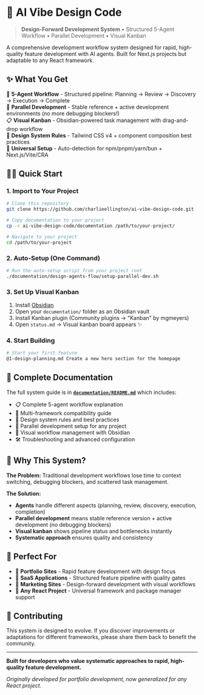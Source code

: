 # 🚀 AI Vibe Design Code

> **Design-Forward Development System** • Structured 5-Agent Workflow • Parallel Development • Visual Kanban

A comprehensive development workflow system designed for rapid, high-quality feature development with AI agents. Built for Next.js projects but adaptable to any React framework.

## ✨ What You Get

🎯 **5-Agent Workflow** - Structured pipeline: Planning → Review → Discovery → Execution → Complete  
🚀 **Parallel Development** - Stable reference + active development environments (no more debugging blockers!)  
📋 **Visual Kanban** - Obsidian-powered task management with drag-and-drop workflow  
🎨 **Design System Rules** - Tailwind CSS v4 + component composition best practices  
🔧 **Universal Setup** - Auto-detection for npm/pnpm/yarn/bun + Next.js/Vite/CRA  

## 🏃‍♂️ Quick Start

### 1. Import to Your Project
```bash
# Clone this repository
git clone https://github.com/charlieellington/ai-vibe-design-code.git

# Copy documentation to your project
cp -r ai-vibe-design-code/documentation /path/to/your-project/

# Navigate to your project
cd /path/to/your-project
```

### 2. Auto-Setup (One Command)
```bash
# Run the auto-setup script from your project root
./documentation/design-agents-flow/setup-parallel-dev.sh
```

### 3. Set Up Visual Kanban
1. Install [Obsidian](https://obsidian.md)
2. Open your `documentation/` folder as an Obsidian vault
3. Install Kanban plugin (Community plugins → "Kanban" by mgmeyers)
4. Open `status.md` → Visual kanban board appears ✨

### 4. Start Building
```bash
# Start your first feature
@1-design-planning.md Create a new hero section for the homepage
```

## 📖 Complete Documentation

The full system guide is in **[`documentation/README.md`](documentation/README.md)** which includes:

- 📋 Complete 5-agent workflow explanation
- 🔧 Multi-framework compatibility guide  
- 🎨 Design system rules and best practices
- 🚀 Parallel development setup for any project
- 📱 Visual workflow management with Obsidian
- 🛠️ Troubleshooting and advanced configuration

## 🌟 Why This System?

**The Problem:** Traditional development workflows lose time to context switching, debugging blockers, and scattered task management.

**The Solution:** 
- **Agents** handle different aspects (planning, review, discovery, execution, completion)
- **Parallel development** means stable reference version + active development (no debugging blockers)
- **Visual kanban** shows pipeline status and bottlenecks instantly
- **Systematic approach** ensures quality and consistency

## 🎯 Perfect For

- 💼 **Portfolio Sites** - Rapid feature development with design focus
- 🚀 **SaaS Applications** - Structured feature pipeline with quality gates
- 🎨 **Marketing Sites** - Design-forward development with visual workflows
- 📱 **Any React Project** - Universal framework and package manager support

## 🤝 Contributing

This system is designed to evolve. If you discover improvements or adaptations for different frameworks, please share them back to benefit the community.

---

**Built for developers who value systematic approaches to rapid, high-quality feature development.**

*Originally developed for portfolio development, now generalized for any React project.*
